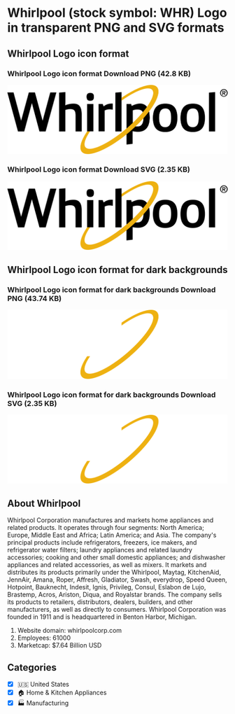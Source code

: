 # Whirlpool (stock symbol: WHR) Logo in transparent PNG and SVG formats

## Whirlpool Logo icon format

### Whirlpool Logo icon format Download PNG (42.8 KB)

![Whirlpool Logo icon format Download PNG (42.8 KB)](/img/orig/WHR-61787a63.png)

### Whirlpool Logo icon format Download SVG (2.35 KB)

![Whirlpool Logo icon format Download SVG (2.35 KB)](/img/orig/WHR-fecdee1a.svg)

## Whirlpool Logo icon format for dark backgrounds

### Whirlpool Logo icon format for dark backgrounds Download PNG (43.74 KB)

![Whirlpool Logo icon format for dark backgrounds Download PNG (43.74 KB)](/img/orig/WHR.D-a57c8b28.png)

### Whirlpool Logo icon format for dark backgrounds Download SVG (2.35 KB)

![Whirlpool Logo icon format for dark backgrounds Download SVG (2.35 KB)](/img/orig/WHR.D-50cad1a4.svg)

## About Whirlpool

Whirlpool Corporation manufactures and markets home appliances and related products. It operates through four segments: North America; Europe, Middle East and Africa; Latin America; and Asia. The company's principal products include refrigerators, freezers, ice makers, and refrigerator water filters; laundry appliances and related laundry accessories; cooking and other small domestic appliances; and dishwasher appliances and related accessories, as well as mixers. It markets and distributes its products primarily under the Whirlpool, Maytag, KitchenAid, JennAir, Amana, Roper, Affresh, Gladiator, Swash, everydrop, Speed Queen, Hotpoint, Bauknecht, Indesit, Ignis, Privileg, Consul, Eslabon de Lujo, Brastemp, Acros, Ariston, Diqua, and Royalstar brands. The company sells its products to retailers, distributors, dealers, builders, and other manufacturers, as well as directly to consumers. Whirlpool Corporation was founded in 1911 and is headquartered in Benton Harbor, Michigan.

1. Website domain: whirlpoolcorp.com
2. Employees: 61000
3. Marketcap: $7.64 Billion USD


## Categories
- [x] 🇺🇸 United States
- [x] 🏠 Home & Kitchen Appliances
- [x] 🏭 Manufacturing
